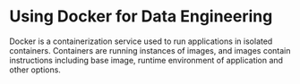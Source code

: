 # Using Docker for Data Engineering

Docker is a containerization service used to run applications in isolated containers. Containers are running instances of images, and images contain instructions including base image, runtime environment of application and other options.
